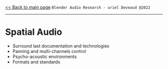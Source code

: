 [<< Back to main page](/../..) ```Blender Audio Research - uriel Deveaud @2022 ```

---

# Spatial Audio

- Surround last documentation and technologies
- Panning and multi-channels control
- Psycho-acoustic environments
- Formats and standards
